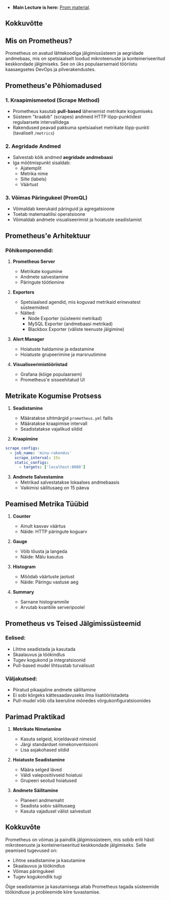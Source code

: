 
- **Main Lecture is here:** [Prom material](https://docs.google.com/document/d/1NMjHC8qi0RvVOfqVcUhHdsTeAOQCCoa6FQQJv3Tsz74/edit?usp=sharing).

## Kokkuvõtte

## Mis on Prometheus?

Prometheus on avatud lähtekoodiga jälgimissüsteem ja aegridade andmebaas, mis on spetsiaalselt loodud mikroteenuste ja konteineriseeritud keskkondade jälgimiseks. See on üks populaarsemaid tööriistu kaasaegsetes DevOps ja pilverakendustes.

## Prometheus'e Põhiomadused

### 1. Kraapimismeetod (Scrape Method)
- Prometheus kasutab **pull-based** lähenemist metrikate kogumiseks
- Süsteem "kraabib" (scrapes) andmeid HTTP lõpp-punktidest regulaarsete intervallidega
- Rakendused peavad pakkuma spetsiaalset metrikate lõpp-punkti (tavaliselt `/metrics`)

### 2. Aegridade Andmed
- Salvestab kõik andmed **aegridade andmebaasi**
- Iga mõõtmispunkt sisaldab:
  - Ajatemplit
  - Metrika nime
  - Silte (labels)
  - Väärtust

### 3. Võimas Päringukeel (PromQL)
- Võimaldab keerukaid päringuid ja agregatsioone
- Toetab matemaatilisi operatsioone
- Võimaldab andmete visualiseerimist ja hoiatuste seadistamist

## Prometheus'e Arhitektuur

### Põhikomponendid:
1. **Prometheus Server**
   - Metrikate kogumine
   - Andmete salvestamine
   - Päringute töötlemine

2. **Exporters**
   - Spetsiaalsed agendid, mis koguvad metrikaid erinevatest süsteemidest
   - Näited:
     - Node Exporter (süsteemi metrikad)
     - MySQL Exporter (andmebaasi metrikad)
     - Blackbox Exporter (väliste teenuste jälgimine)

3. **Alert Manager**
   - Hoiatuste haldamine ja edastamine
   - Hoiatuste grupeerimine ja marsruutimine

4. **Visualiseerimistööriistad**
   - Grafana (kõige populaarsem)
   - Prometheus'e sisseehitatud UI

## Metrikate Kogumise Protsess

1. **Seadistamine**
   - Määratakse sihtmärgid `prometheus.yml` failis
   - Määratakse kraapimise intervall
   - Seadistatakse vajalikud sildid

2. **Kraapimine**
```yaml
scrape_configs:
  - job_name: 'minu-rakendus'
    scrape_interval: 15s
    static_configs:
      - targets: ['localhost:8080']
```

3. **Andmete Salvestamine**
   - Metrikad salvestatakse lokaalses andmebaasis
   - Vaikimisi säilitusaeg on 15 päeva

## Peamised Metrika Tüübid

1. **Counter**
   - Ainult kasvav väärtus
   - Näide: HTTP päringute koguarv

2. **Gauge**
   - Võib tõusta ja langeda
   - Näide: Mälu kasutus

3. **Histogram**
   - Mõõdab väärtuste jaotust
   - Näide: Päringu vastuse aeg

4. **Summary**
   - Sarnane histogrammile
   - Arvutab kvantiile serveripoolel

## Prometheus vs Teised Jälgimissüsteemid

### Eelised:
- Lihtne seadistada ja kasutada
- Skaalauvus ja töökindlus
- Tugev kogukond ja integratsioonid
- Pull-based mudel lihtsustab turvalisust

### Väljakutsed:
- Piiratud pikaajaline andmete säilitamine
- Ei sobi kõrgeks kättesaadavuseks ilma lisatööriistadeta
- Pull-mudel võib olla keeruline mõnedes võrgukonfiguratsioonides

## Parimad Praktikad

1. **Metrikate Nimetamine**
   - Kasuta selgeid, kirjeldavaid nimesid
   - Järgi standardset nimekonventsiooni
   - Lisa asjakohased sildid

2. **Hoiatuste Seadistamine**
   - Määra selged läved
   - Väldi valepositiivseid hoiatusi
   - Grupeeri seotud hoiatused

3. **Andmete Säilitamine**
   - Planeeri andmemaht
   - Seadista sobiv säilitusaeg
   - Kasuta vajadusel välist salvestust

## Kokkuvõte

Prometheus on võimas ja paindlik jälgimissüsteem, mis sobib eriti hästi mikroteenuste ja konteineriseeritud keskkondade jälgimiseks. Selle peamised tugevused on:
- Lihtne seadistamine ja kasutamine
- Skaalauvus ja töökindlus
- Võimas päringukeel
- Tugev kogukondlik tugi

Õige seadistamise ja kasutamisega aitab Prometheus tagada süsteemide töökindluse ja probleemide kiire tuvastamise.